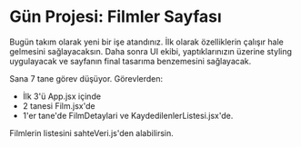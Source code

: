 # Gün Projesi: Filmler Sayfası

Bugün takım olarak yeni bir işe atandınız. İlk olarak özelliklerin çalışır hale gelmesini sağlayacaksın. Daha sonra UI ekibi, yaptıklarınızın üzerine styling uygulayacak ve sayfanın final tasarıma benzemesini sağlayacak.

Sana 7 tane görev düşüyor. Görevlerden:

- İlk 3'ü App.jsx içinde  
- 2 tanesi Film.jsx'de  
- 1'er tane'de FilmDetaylari ve KaydedilenlerListesi.jsx'de.

Filmlerin listesini sahteVeri.js'den alabilirsin.
